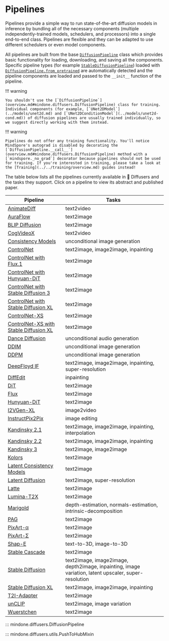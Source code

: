 <!--Copyright 2024 The HuggingFace Team. All rights reserved.

Licensed under the Apache License, Version 2.0 (the "License"); you may not use this file except in compliance with
the License. You may obtain a copy of the License at

http://www.apache.org/licenses/LICENSE-2.0

Unless required by applicable law or agreed to in writing, software distributed under the License is distributed on
an "AS IS" BASIS, WITHOUT WARRANTIES OR CONDITIONS OF ANY KIND, either express or implied. See the License for the
specific language governing permissions and limitations under the License.
-->

# Pipelines

Pipelines provide a simple way to run state-of-the-art diffusion models in inference by bundling all of the necessary components (multiple independently-trained models, schedulers, and processors) into a single end-to-end class. Pipelines are flexible and they can be adapted to use different schedulers or even model components.

All pipelines are built from the base [`DiffusionPipeline`](overview.md#mindone.diffusers.DiffusionPipeline) class which provides basic functionality for loading, downloading, and saving all the components. Specific pipeline types (for example [`StableDiffusionPipeline`](stable_diffusion/text2img.md)) loaded with [`DiffusionPipeline.from_pretrained`](overview.md#mindone.diffusers.DiffusionPipeline) are automatically detected and the pipeline components are loaded and passed to the `__init__` function of the pipeline.

!!! warning

	You shouldn't use the [`DiffusionPipeline`](overview.md#mindone.diffusers.DiffusionPipeline) class for training. Individual components (for example, [`UNet2DModel`](../models/unet2d.md) and [`UNet2DConditionModel`](../models/unet2d-cond.md)) of diffusion pipelines are usually trained individually, so we suggest directly working with them instead.

!!! warning

	Pipelines do not offer any training functionality. You'll notice MindSpore's autograd is disabled by decorating the [`DiffusionPipeline.__call__`](overview.md#mindone.diffusers.DiffusionPipeline) method with a [`mindspore._no_grad`] decorator because pipelines should not be used for training. If you're interested in training, please take a look at the [Training](../../training/overview.md) guides instead!

The table below lists all the pipelines currently available in 🤗 Diffusers and the tasks they support. Click on a pipeline to view its abstract and published paper.

| Pipeline                                                       | Tasks |
|----------------------------------------------------------------|---|
| [AnimateDiff](animatediff.md)                                  | text2video |
| [AuraFlow](auraflow) 											 | text2image |
| [BLIP Diffusion](blip_diffusion.md)                            | text2image |
| [CogVideoX](cogvideox) 										 | text2video |
| [Consistency Models](consistency_models.md)                    | unconditional image generation |
| [ControlNet](controlnet.md)                                    | text2image, image2image, inpainting |
| [ControlNet with Flux.1](controlnet_flux) 					 | text2image |
| [ControlNet with Hunyuan-DiT](controlnet_hunyuandit) 			 | text2image |
| [ControlNet with Stable Diffusion 3](controlnet_sd3.md)        | text2image |
| [ControlNet with Stable Diffusion XL](controlnet_sdxl.md)      | text2image |
| [ControlNet-XS](controlnetxs.md)                               | text2image |
| [ControlNet-XS with Stable Diffusion XL](controlnetxs_sdxl.md) | text2image |
| [Dance Diffusion](dance_diffusion.md)                          | unconditional audio generation |
| [DDIM](ddim.md)                                                | unconditional image generation |
| [DDPM](ddpm.md)                                                | unconditional image generation |
| [DeepFloyd IF](deepfloyd_if.md)                                | text2image, image2image, inpainting, super-resolution |
| [DiffEdit](diffedit.md)                                        | inpainting |
| [DiT](dit.md)                                                  | text2image |
| [Flux](flux) 													 | text2image |
| [Hunyuan-DiT](hunyuandit.md)                                   | text2image |
| [I2VGen-XL](i2vgenxl.md)                                       | image2video |
| [InstructPix2Pix](pix2pix.md)                                  | image editing |
| [Kandinsky 2.1](kandinsky.md)                                  | text2image, image2image, inpainting, interpolation |
| [Kandinsky 2.2](kandinsky_v22.md)                              | text2image, image2image, inpainting |
| [Kandinsky 3](kandinsky3.md)                                   | text2image, image2image |
| [Kolors](kolors) 												 | text2image |
| [Latent Consistency Models](latent_consistency_models.md)      | text2image |
| [Latent Diffusion](latent_diffusion.md)                        | text2image, super-resolution |
| [Latte](latte) 												 | text2image |
| [Lumina-T2X](lumina) 											 | text2image |
| [Marigold](marigold.md)                                        | depth-estimation, normals-estimation, intrinsic-decomposition |
| [PAG](pag) 													 | text2image |
| [PixArt-α](pixart.md)                                          | text2image |
| [PixArt-Σ](pixart_sigma.md)                                    | text2image |
| [Shap-E](shap_e.md)                                            | text-to-3D, image-to-3D |
| [Stable Cascade](stable_cascade.md)                            | text2image |
| [Stable Diffusion](stable_diffusion/overview) 				 | text2image, image2image, depth2image, inpainting, image variation, latent upscaler, super-resolution |
| [Stable Diffusion XL](stable_diffusion/stable_diffusion_xl) 	 | text2image, image2image, inpainting |
| [T2I-Adapter](stable_diffusion/adapter) 						 | text2image |
| [unCLIP](unclip.md)                                            | text2image, image variation |
| [Wuerstchen](wuerstchen.md)                                    | text2image |

::: mindone.diffusers.DiffusionPipeline

::: mindone.diffusers.utils.PushToHubMixin

